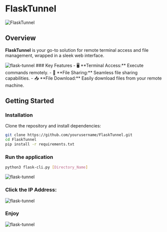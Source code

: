 # FlaskTunnel

![FlaskTunnel](https://img.shields.io/badge/FlaskTunnel-v1.0-brightgreen)

## Overview

**FlaskTunnel** is your go-to solution for remote terminal access and file management, wrapped in a sleek web interface.

<img src="https://i.ibb.co/kGH2P6m/flask-tunnel-3.png" alt="flask-tunnel">
### Key Features
- 🖥️ **Terminal Access:** Execute commands remotely.
- 📁 **File Sharing:** Seamless file sharing capabilities.
- 📥 **File Download:** Easily download files from your remote machine.

## Getting Started

### Installation
Clone the repository and install dependencies:
```bash
git clone https://github.com/yourusername/FlaskTunnel.git
cd FlaskTunnel
pip install -r requirements.txt
```
### Run the application
```bash
python3 flask-cli.py [Directory_Name]
```
<img src="https://i.ibb.co/Ph7LLYt/flask-tunnel-1.png" alt="flask-tunnel">

### Click the IP Address:

<img src="https://i.ibb.co/xjhTxF8/flask-tunnel-2.png" alt="flask-tunnel">

### Enjoy

<img src="https://i.ibb.co/kGH2P6m/flask-tunnel-3.png" alt="flask-tunnel">